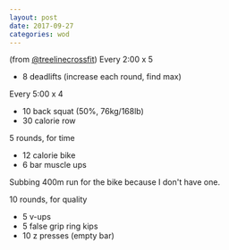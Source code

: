 ```yaml
---
layout: post
date: 2017-09-27
categories: wod
---
```


<!--
**Chris - <span></span>**
-->

(from [@treelinecrossfit](http://www.treelinecrossfit.com)) Every 2:00 x 5
- 8 deadlifts (increase each round, find max)

Every 5:00 x 4
- 10 back squat (50%, 76kg/168lb)
- 30 calorie row

5 rounds, for time
- 12 calorie bike
- 6 bar muscle ups

Subbing 400m run for the bike because I don't have one.

10 rounds, for quality
- 5 v-ups
- 5 false grip ring kips
- 10 z presses (empty bar)
